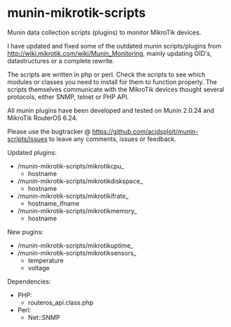 munin-mikrotik-scripts
======================
Munin data collection scripts (plugins) to monitor MikroTik devices.

I have updated and fixed some of the outdated munin scripts/plugins from http://wiki.mikrotik.com/wiki/Munin_Monitoring, mainly updating OID's, datastructures or a complete rewrite.

The scripts are written in php or perl. Check the scripts to see which modules or classes you need to install for them to function properly. The scripts themselves communicate with the MikroTik devices thought several protocols, either SNMP, telnet or PHP API.

All munin plugins have been developed and tested on Munin 2.0.24 and MikroTik RouterOS 6.24.

Please use the bugtracker @ https://github.com/acidsploit/munin-scripts/issues to leave any comments, issues or feedback.

Updated plugins:
- /munin-mikrotik-scripts/mikrotikcpu_
	- hostname
- /munin-mikrotik-scripts/mikrotikdiskspace_
	- hostname
- /munin-mikrotik-scripts/mikrotikifrate_
	- hostname_ifname
- /munin-mikrotik-scripts/mikrotikmemory_
	- hostname

New pugins:
- /munin-mikrotik-scripts/mikrotikuptime_
- /munin-mikrotik-scripts/mikrotiksensors_
	- temperature
	- voltage


Dependencies:
- PHP:
	- routeros_api.class.php
- Perl:
	- Net::SNMP

